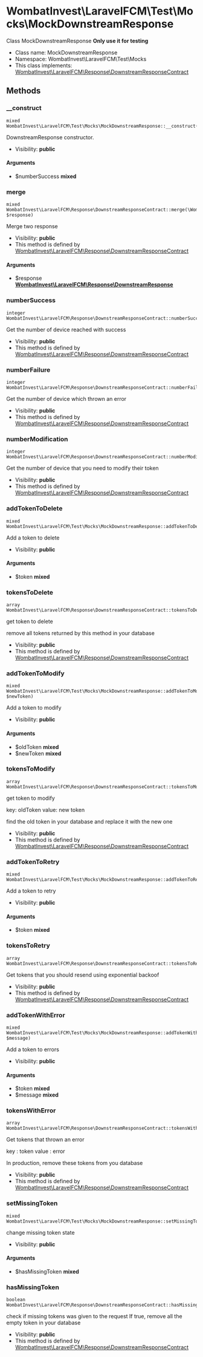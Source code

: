WombatInvest\LaravelFCM\Test\Mocks\MockDownstreamResponse
===============

Class MockDownstreamResponse **Only use it for testing**




* Class name: MockDownstreamResponse
* Namespace: WombatInvest\LaravelFCM\Test\Mocks
* This class implements: [WombatInvest\LaravelFCM\Response\DownstreamResponseContract](WombatInvest\LaravelFCM-Response-DownstreamResponseContract.md)






Methods
-------


### __construct

    mixed WombatInvest\LaravelFCM\Test\Mocks\MockDownstreamResponse::__construct($numberSuccess)

DownstreamResponse constructor.



* Visibility: **public**


#### Arguments
* $numberSuccess **mixed**



### merge

    mixed WombatInvest\LaravelFCM\Response\DownstreamResponseContract::merge(\WombatInvest\LaravelFCM\Response\DownstreamResponse $response)

Merge two response



* Visibility: **public**
* This method is defined by [WombatInvest\LaravelFCM\Response\DownstreamResponseContract](WombatInvest\LaravelFCM-Response-DownstreamResponseContract.md)


#### Arguments
* $response **[WombatInvest\LaravelFCM\Response\DownstreamResponse](WombatInvest\LaravelFCM-Response-DownstreamResponse.md)**



### numberSuccess

    integer WombatInvest\LaravelFCM\Response\DownstreamResponseContract::numberSuccess()

Get the number of device reached with success



* Visibility: **public**
* This method is defined by [WombatInvest\LaravelFCM\Response\DownstreamResponseContract](WombatInvest\LaravelFCM-Response-DownstreamResponseContract.md)




### numberFailure

    integer WombatInvest\LaravelFCM\Response\DownstreamResponseContract::numberFailure()

Get the number of device which thrown an error



* Visibility: **public**
* This method is defined by [WombatInvest\LaravelFCM\Response\DownstreamResponseContract](WombatInvest\LaravelFCM-Response-DownstreamResponseContract.md)




### numberModification

    integer WombatInvest\LaravelFCM\Response\DownstreamResponseContract::numberModification()

Get the number of device that you need to modify their token



* Visibility: **public**
* This method is defined by [WombatInvest\LaravelFCM\Response\DownstreamResponseContract](WombatInvest\LaravelFCM-Response-DownstreamResponseContract.md)




### addTokenToDelete

    mixed WombatInvest\LaravelFCM\Test\Mocks\MockDownstreamResponse::addTokenToDelete($token)

Add a token to delete



* Visibility: **public**


#### Arguments
* $token **mixed**



### tokensToDelete

    array WombatInvest\LaravelFCM\Response\DownstreamResponseContract::tokensToDelete()

get token to delete

remove all tokens returned by this method in your database

* Visibility: **public**
* This method is defined by [WombatInvest\LaravelFCM\Response\DownstreamResponseContract](WombatInvest\LaravelFCM-Response-DownstreamResponseContract.md)




### addTokenToModify

    mixed WombatInvest\LaravelFCM\Test\Mocks\MockDownstreamResponse::addTokenToModify($oldToken, $newToken)

Add a token to modify



* Visibility: **public**


#### Arguments
* $oldToken **mixed**
* $newToken **mixed**



### tokensToModify

    array WombatInvest\LaravelFCM\Response\DownstreamResponseContract::tokensToModify()

get token to modify

key: oldToken
value: new token

find the old token in your database and replace it with the new one

* Visibility: **public**
* This method is defined by [WombatInvest\LaravelFCM\Response\DownstreamResponseContract](WombatInvest\LaravelFCM-Response-DownstreamResponseContract.md)




### addTokenToRetry

    mixed WombatInvest\LaravelFCM\Test\Mocks\MockDownstreamResponse::addTokenToRetry($token)

Add a token to retry



* Visibility: **public**


#### Arguments
* $token **mixed**



### tokensToRetry

    array WombatInvest\LaravelFCM\Response\DownstreamResponseContract::tokensToRetry()

Get tokens that you should resend using exponential backoof



* Visibility: **public**
* This method is defined by [WombatInvest\LaravelFCM\Response\DownstreamResponseContract](WombatInvest\LaravelFCM-Response-DownstreamResponseContract.md)




### addTokenWithError

    mixed WombatInvest\LaravelFCM\Test\Mocks\MockDownstreamResponse::addTokenWithError($token, $message)

Add a token to errors



* Visibility: **public**


#### Arguments
* $token **mixed**
* $message **mixed**



### tokensWithError

    array WombatInvest\LaravelFCM\Response\DownstreamResponseContract::tokensWithError()

Get tokens that thrown an error

key : token
value : error

In production, remove these tokens from you database

* Visibility: **public**
* This method is defined by [WombatInvest\LaravelFCM\Response\DownstreamResponseContract](WombatInvest\LaravelFCM-Response-DownstreamResponseContract.md)




### setMissingToken

    mixed WombatInvest\LaravelFCM\Test\Mocks\MockDownstreamResponse::setMissingToken($hasMissingToken)

change missing token state



* Visibility: **public**


#### Arguments
* $hasMissingToken **mixed**



### hasMissingToken

    boolean WombatInvest\LaravelFCM\Response\DownstreamResponseContract::hasMissingToken()

check if missing tokens was given to the request
If true, remove all the empty token in your database



* Visibility: **public**
* This method is defined by [WombatInvest\LaravelFCM\Response\DownstreamResponseContract](WombatInvest\LaravelFCM-Response-DownstreamResponseContract.md)



